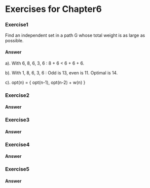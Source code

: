 # Exercises for Chapter6

### Exercise1
Find an independent set in a path G whose total weight is as large as possible.

#### Answer
a). With 6, 8, 6, 3, 6 : 8 + 6 < 6 + 6 + 6.

b). With 1, 8, 6, 3, 6 : Odd is 13, even is 11. Optimal is 14.

c). opt(n) = { opt(n-1), opt(n-2) + w(n) }

### Exercise2

#### Answer

### Exercise3

#### Answer

### Exercise4

#### Answer

### Exercise5

#### Answer



